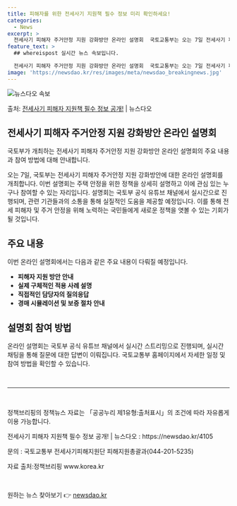 ```yaml
---
title: 피해자를 위한 전세사기 지원책 필수 정보 미리 확인하세요!
categories:
  - News
excerpt: >
  전세사기 피해자 주거안정 지원 강화방안 온라인 설명회  국토교통부는 오는 7일 전세사기 피해자 주거안정 지원…
feature_text: >
  ## whereispost 실시간 뉴스 속보입니다.

  전세사기 피해자 주거안정 지원 강화방안 온라인 설명회  국토교통부는 오는 7일 전세사기 피해자 주거안정 지원…
image: 'https://newsdao.kr/res/images/meta/newsdao_breakingnews.jpg'
---
```


![뉴스다오 속보](https://newsdao.kr/res/images/meta/newsdao_breakingnews.jpg)

<p>출처: <a href="https://newsdao.kr/4105" rel="dofollow">전세사기 피해자 지원책 필수 정보 공개!</a> | 뉴스다오</p>

<h2 data-ke-size="size26">전세사기 피해자 주거안정 지원 강화방안 온라인 설명회</h2>
국토부가 개최하는 전세사기 피해자 주거안정 지원 강화방안 온라인 설명회의 주요 내용과 참여 방법에 대해 안내합니다.

<p data-ke-size="size16">오는 7일, 국토부는 전세사기 피해자 주거안정 지원 강화방안에 대한 온라인 설명회를 개최합니다. 이번 설명회는 주택 안정을 위한 정책을 상세히 설명하고 이에 관심 있는 누구나 참여할 수 있는 자리입니다. 설명회는 국토부 공식 유튜브 채널에서 실시간으로 진행되며, 관련 기관들과의 소통을 통해 실질적인 도움을 제공할 예정입니다. 이를 통해 전세 피해자 및 주거 안정을 위해 노력하는 국민들에게 새로운 정책을 엿볼 수 있는 기회가 될 것입니다.</p>

<h2 data-ke-size="size26">주요 내용</h2>
이번 온라인 설명회에서는 다음과 같은 주요 내용이 다뤄질 예정입니다.
<ul>
  <li><b>피해자 지원 방안 안내</b></li>
  <li><b>실제 구체적인 적용 사례 설명</b></li>
  <li><b>직접적인 담당자의 질의응답</b></li>
  <li><b>경매 시뮬레이션 및 보증 절차 안내</b></li>
</ul>

<h2 data-ke-size="size26">설명회 참여 방법</h2>
온라인 설명회는 국토부 공식 유튜브 채널에서 실시간 스트리밍으로 진행되며, 실시간 채팅을 통해 질문에 대한 답변이 이뤄집니다. 국토교통부 홈페이지에서 자세한 일정 및 참여 방법을 확인할 수 있습니다.

<p data-ke-size="size16">&nbsp;</p>

<hr>

<p data-ke-size="size16">&nbsp;</p>

<p data-ke-size="size16">정책브리핑의 정책뉴스 자료는 「공공누리 제1유형:출처표시」의 조건에 따라 자유롭게 이용 가능합니다.</p>
<p data-ke-size="size16">전세사기 피해자 지원책 필수 정보 공개! | 뉴스다오 : https://newsdao.kr/4105</p>
<p data-ke-size="size16">문의 : 국토교통부 전세사기피해지원단 피해지원총괄과(044-201-5235)</p>
<p data-ke-size="size16">자료 출처:정책브리핑 www.korea.kr</p>

<p data-ke-size="size16">&nbsp;</p> 

원하는 뉴스 찾아보기 👉 <a href="https://newsdao.kr" rel="dofollow">newsdao.kr</a>


